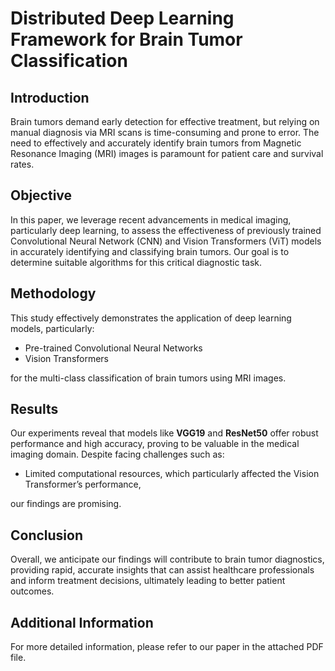 # Distributed Deep Learning Framework for Brain Tumor Classification

## Introduction

Brain tumors demand early detection for effective treatment, but relying on manual diagnosis via MRI scans is time-consuming and prone to error. The need to effectively and accurately identify brain tumors from Magnetic Resonance Imaging (MRI) images is paramount for patient care and survival rates. 

## Objective

In this paper, we leverage recent advancements in medical imaging, particularly deep learning, to assess the effectiveness of previously trained Convolutional Neural Network (CNN) and Vision Transformers (ViT) models in accurately identifying and classifying brain tumors. Our goal is to determine suitable algorithms for this critical diagnostic task.

## Methodology

This study effectively demonstrates the application of deep learning models, particularly:

- Pre-trained Convolutional Neural Networks
- Vision Transformers

for the multi-class classification of brain tumors using MRI images.

## Results

Our experiments reveal that models like **VGG19** and **ResNet50** offer robust performance and high accuracy, proving to be valuable in the medical imaging domain. Despite facing challenges such as:

- Limited computational resources, which particularly affected the Vision Transformer’s performance,

our findings are promising. 

## Conclusion

Overall, we anticipate our findings will contribute to brain tumor diagnostics, providing rapid, accurate insights that can assist healthcare professionals and inform treatment decisions, ultimately leading to better patient outcomes.

## Additional Information

For more detailed information, please refer to our paper in the attached PDF file.
